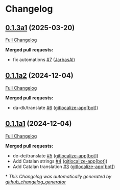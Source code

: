# Changelog

## [0.1.3a1](https://github.com/OpenVoiceOS/ovos-skill-word-of-the-day/tree/0.1.3a1) (2025-03-20)

[Full Changelog](https://github.com/OpenVoiceOS/ovos-skill-word-of-the-day/compare/0.1.1a2...0.1.3a1)

**Merged pull requests:**

- fix automations [\#7](https://github.com/OpenVoiceOS/ovos-skill-word-of-the-day/pull/7) ([JarbasAl](https://github.com/JarbasAl))

## [0.1.1a2](https://github.com/OpenVoiceOS/ovos-skill-word-of-the-day/tree/0.1.1a2) (2024-12-04)

[Full Changelog](https://github.com/OpenVoiceOS/ovos-skill-word-of-the-day/compare/0.1.1a1...0.1.1a2)

**Merged pull requests:**

- da-dk/translate [\#6](https://github.com/OpenVoiceOS/ovos-skill-word-of-the-day/pull/6) ([gitlocalize-app[bot]](https://github.com/apps/gitlocalize-app))

## [0.1.1a1](https://github.com/OpenVoiceOS/ovos-skill-word-of-the-day/tree/0.1.1a1) (2024-12-04)

[Full Changelog](https://github.com/OpenVoiceOS/ovos-skill-word-of-the-day/compare/0.1.0...0.1.1a1)

**Merged pull requests:**

- de-de/translate [\#5](https://github.com/OpenVoiceOS/ovos-skill-word-of-the-day/pull/5) ([gitlocalize-app[bot]](https://github.com/apps/gitlocalize-app))
- Add Catalan strings [\#4](https://github.com/OpenVoiceOS/ovos-skill-word-of-the-day/pull/4) ([gitlocalize-app[bot]](https://github.com/apps/gitlocalize-app))
- Add Catalan translation [\#3](https://github.com/OpenVoiceOS/ovos-skill-word-of-the-day/pull/3) ([gitlocalize-app[bot]](https://github.com/apps/gitlocalize-app))



\* *This Changelog was automatically generated by [github_changelog_generator](https://github.com/github-changelog-generator/github-changelog-generator)*
